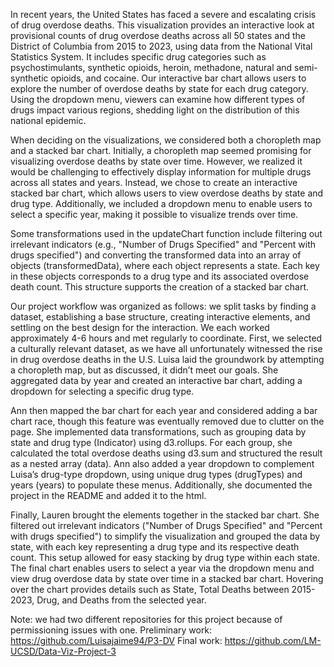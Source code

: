 In recent years, the United States has faced a severe and escalating crisis of drug overdose deaths. This visualization provides an interactive look at provisional counts of drug overdose deaths across all 50 states and the District of Columbia from 2015 to 2023, using data from the National Vital Statistics System. It includes specific drug categories such as psychostimulants, synthetic opioids, heroin, methadone, natural and semi-synthetic opioids, and cocaine. Our interactive bar chart allows users to explore the number of overdose deaths by state for each drug category. Using the dropdown menu, viewers can examine how different types of drugs impact various regions, shedding light on the distribution of this national epidemic.

When deciding on the visualizations, we considered both a choropleth map and a stacked bar chart. Initially, a choropleth map seemed promising for visualizing overdose deaths by state over time. However, we realized it would be challenging to effectively display information for multiple drugs across all states and years. Instead, we chose to create an interactive stacked bar chart, which allows users to view overdose deaths by state and drug type. Additionally, we included a dropdown menu to enable users to select a specific year, making it possible to visualize trends over time.

Some transformations used in the updateChart function include filtering out irrelevant indicators (e.g., "Number of Drugs Specified" and "Percent with drugs specified") and converting the transformed data into an array of objects (transformedData), where each object represents a state. Each key in these objects corresponds to a drug type and its associated overdose death count. This structure supports the creation of a stacked bar chart.

Our project workflow was organized as follows: we split tasks by finding a dataset, establishing a base structure, creating interactive elements, and settling on the best design for the interaction. We each worked approximately 4-6 hours and met regularly to coordinate. First, we selected a culturally relevant dataset, as we have all unfortunately witnessed the rise in drug overdose deaths in the U.S. Luisa laid the groundwork by attempting a choropleth map, but as discussed, it didn’t meet our goals. She aggregated data by year and created an interactive bar chart, adding a dropdown for selecting a specific drug type.

Ann then mapped the bar chart for each year and considered adding a bar chart race, though this feature was eventually removed due to clutter on the page. She implemented data transformations, such as grouping data by state and drug type (Indicator) using d3.rollups. For each group, she calculated the total overdose deaths using d3.sum and structured the result as a nested array (data). Ann also added a year dropdown to complement Luisa’s drug-type dropdown, using unique drug types (drugTypes) and years (years) to populate these menus. Additionally, she documented the project in the README and added it to the html.

Finally, Lauren brought the elements together in the stacked bar chart. She filtered out irrelevant indicators ("Number of Drugs Specified" and "Percent with drugs specified") to simplify the visualization and grouped the data by state, with each key representing a drug type and its respective death count. This setup allowed for easy stacking by drug type within each state. The final chart enables users to select a year via the dropdown menu and view drug overdose data by state over time in a stacked bar chart. Hovering over the chart provides details such as State, Total Deaths between 2015-2023, Drug, and Deaths from the selected year.

Note: we had two different repositories for this project because of permissioning issues with one. 
Preliminary work: https://github.com/Luisajaime94/P3-DV
Final work: https://github.com/LM-UCSD/Data-Viz-Project-3